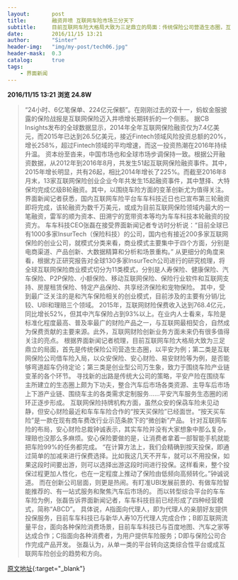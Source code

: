 ```yaml
---
layout:       post
title:        融资井喷 互联网车险市场三分天下
subtitle:     目前互联网车险大格局大致为三足鼎立的局面：传统保险公司营造生态圈，互联网保险公司借车险入局，创业型公司致力于围绕车险产业链变革的各个环节。
date:         2016/11/15 13:21
author:       "Sinter"
header-img:   "img/my-post/tech06.jpg"
header-mask:  0.3
catalog:      true
tags:
    - 界面新闻
---
```


**2016/11/15 13:21**  **浏览 24.8W**

> “24小时、6亿笔保单、224亿元保额”。在刚刚过去的双十一，蚂蚁金服披露的保险战报是互联网保险迈入井喷增长期转折的一个侧影。
据CB Insights发布的全球数据显示，2014年全年互联网保险融资仅为7.4亿美元，而2015年已达到26.5亿美元，接近Fintech领域风险投资总额的20%，增长258%，超过Fintech领域的平均增速，而这一投资热潮在2016年持续升温。
资本纷至沓来，中国市场也和全球市场步调保持一致。根据公开融资数据，从2012年到2016年8月，共发生51起互联网保险融资事件。其中，2015年增长明显，共有26起，相比2014年增长了225%。而截至2016年8月末，13家互联网保险创业企业今年共发生15起融资事件，其中慧择、大特保均完成亿级B轮融资。其中，以围绕车险方面的变革创新尤为值得关注。
界面新闻记者获悉，国内互联网车险平台车车科技近日也已宣布第三轮融资即将完成，该轮融资为数千万美元，或成为目前互联网保险领域内最大的一笔融资，雷军的顺为资本、田溯宁的宽带资本等均为车车科技本轮融资的投资方。
车车科技CEO张磊在接受界面新闻记者专访时分析说：“目前全球已有1000多家InsurTech（保险科技）的公司，国内也有接近200多家互联网保险的创业公司，就模式分类来看，商业模式主要集中于四个方面，分别是电商渠道、产品创新、大数据精算和分析和场景重构。”
从更细分的角度来看，根据方正研究报告对全球130多家InsurTech公司进行的研究梳理，将全球互联网保险商业模式切分为11类模式，分别是人寿保险、健康保险、汽车保险、P2P保险、小额保险、移动互联网保险、保险行业软件和互联网支持、房屋租赁保险、特定产品保险、共享经济保险和宠物保险。
其中，受到最广泛关注的是和汽车保险相关的创业模式，目前涉及的主要有分销/比较、UBI和理赔三个领域。
2015年，互联网财险保费收入达到768.4亿元，同比增长52%，但其中汽车保险占到93%以上。在业内人士看来，车险是标准化程度最高、普及率最广的财险产品之一，与互联网最相契合，自然成为保费贡献的主要来源。此外，互联网财险创新业务方面未来仍有很多值得关注的亮点。
根据界面新闻记者梳理，目前互联网车险大格局大致为三足鼎立的局面，首先是传统保险公司营造生态圈，以平安为例；第二类是互联网保险公司借车险入局，以众安保险、安心财险、易安财险等为例，是否能够弯道超车仍待定论；第三类是创业型公司万生象，致力于围绕车险产业链变革的各个环节。
寻找新的出路是传统大公司的策略，平安产险在围绕车主所建立的生态圈上颇为下功夫，整合汽车后市场各类资源、主导车后市场上下游产业链、围绕车主的各类需求定制服务……平安汽车服务生态圈的闭环正逐步形成。
互联网保险持牌机构方面，虽然众安的保骉车险未见动静，但安心财险最近和车车车险合作的“按天买保险”已经面世。“按天买车险”是一款在现有商车费改行业示范条款下的“微创新”产品。
针对互联网车险的布局，安心财险总裁钟诚表示，其实车险并没有大家想象中那么复杂，理赔也没那么多麻烦。安心保险要做的是，让消费者拿着一部智能手机就能把车险99%的任务都完成。
“在计算方法上，我们会精确到按天投保，即通过简单的加减来进行保费选择。比如我这几天不开车，就可以不用投保，如果这段时间要出游，则可以选择出游这段时间进行投保。这样看来，整个投保过程更加人性化，也在一定程度上推动了保险由低频向高频转化。”钟诚说道。
而在创新公司层面，则更是热闹。有盯准UBI发展前景的、有做车险智能推荐的、有一站式服务和聚焦汽车后市场的。
而以转型综合平台的车车车险为例，张磊告诉界面新闻记者，车车科技目前已经形成了四种经营模式，简称“ABCD”。
具体说，A指面向代理人，即为代理人的亲朋好友提供投保服务，目前车车科技已与新华人寿10万代理人完成合作；B即互联网流量平台，面向各种保险消费场景，目前车车科技已与百度地图、汽车之家等达成合作；C指面向各种消费者，为用户提供车险服务；D即与保险公司合作完成产品开发。
张磊认为，从单一类的平台转向这类综合性平台或成互联网车险创业的趋势和方向。


[原文地址](http://www.jiemian.com/article/959287.html){:target="_blank"}



